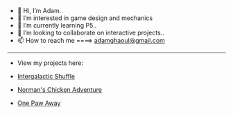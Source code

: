 - 👋 Hi, I’m Adam..
- 👀 I’m interested in game design and mechanics
- 🌱 I’m currently learning P5..
- 💞️ I’m looking to collaborate on interactive projects..
- 📫 How to reach me ====> adamghaoul@gmail.com 

----------------------------------------------------------

- View my projects here:

- <a href="https://intergalactic-shuffle.herokuapp.com/">Intergalactic Shuffle</a>

- <a href="https://marcadev-fc.github.io/NormansChickenAdventure/">Norman's Chicken Adventure</a>

- <a href="https://one-paw-away.herokuapp.com/">One Paw Away</a>



<!---
ads75018/ads75018 is a ✨ special ✨ repository because its `README.md` (this file) appears on your GitHub profile.
You can click the Preview link to take a look at your changes.
--->

